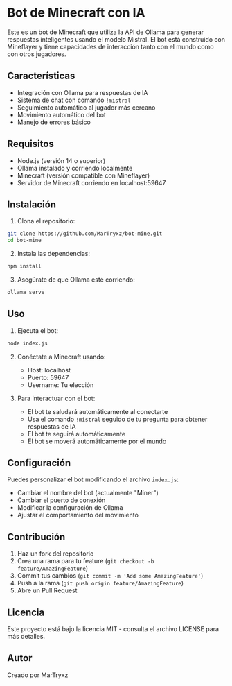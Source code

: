 # Bot de Minecraft con IA

Este es un bot de Minecraft que utiliza la API de Ollama para generar respuestas inteligentes usando el modelo Mistral. El bot está construido con Mineflayer y tiene capacidades de interacción tanto con el mundo como con otros jugadores.

## Características

- Integración con Ollama para respuestas de IA
- Sistema de chat con comando `!mistral`
- Seguimiento automático al jugador más cercano
- Movimiento automático del bot
- Manejo de errores básico

## Requisitos

- Node.js (versión 14 o superior)
- Ollama instalado y corriendo localmente
- Minecraft (versión compatible con Mineflayer)
- Servidor de Minecraft corriendo en localhost:59647

## Instalación

1. Clona el repositorio:
```bash
git clone https://github.com/MarTryxz/bot-mine.git
cd bot-mine
```

2. Instala las dependencias:
```bash
npm install
```

3. Asegúrate de que Ollama esté corriendo:
```bash
ollama serve
```

## Uso

1. Ejecuta el bot:
```bash
node index.js
```

2. Conéctate a Minecraft usando:
   - Host: localhost
   - Puerto: 59647
   - Username: Tu elección

3. Para interactuar con el bot:
   - El bot te saludará automáticamente al conectarte
   - Usa el comando `!mistral` seguido de tu pregunta para obtener respuestas de IA
   - El bot te seguirá automáticamente
   - El bot se moverá automáticamente por el mundo

## Configuración

Puedes personalizar el bot modificando el archivo `index.js`:

- Cambiar el nombre del bot (actualmente "Miner")
- Cambiar el puerto de conexión
- Modificar la configuración de Ollama
- Ajustar el comportamiento del movimiento

## Contribución

1. Haz un fork del repositorio
2. Crea una rama para tu feature (`git checkout -b feature/AmazingFeature`)
3. Commit tus cambios (`git commit -m 'Add some AmazingFeature'`)
4. Push a la rama (`git push origin feature/AmazingFeature`)
5. Abre un Pull Request

## Licencia

Este proyecto está bajo la licencia MIT - consulta el archivo LICENSE para más detalles.

## Autor

Creado por MarTryxz
